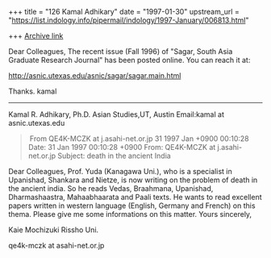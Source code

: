 +++
title = "126 Kamal Adhikary"
date = "1997-01-30"
upstream_url = "https://list.indology.info/pipermail/indology/1997-January/006813.html"

+++
[Archive link](https://list.indology.info/pipermail/indology/1997-January/006813.html)

Dear Colleagues,
	The recent issue (Fall 1996)  of "Sagar, South Asia Graduate Research 
Journal" has been  posted online. You can reach it at:

http://asnic.utexas.edu/asnic/sagar/sagar.main.html

Thanks. 
kamal

_______________
Kamal R. Adhikary, Ph.D.
Asian Studies,UT, Austin
Email:kamal at asnic.utexas.edu



> From QE4K-MCZK at j.asahi-net.or.jp 31 1997 Jan +0900 00:10:28
Date: 31 Jan 1997 00:10:28 +0900
From: QE4K-MCZK at j.asahi-net.or.jp
Subject: death in the ancient India

Dear Colleagues,
Prof. Yuda (Kanagawa Uni.), who is a specialist in Upanishad, Shankara and Nietze, is now writing on the problem of death in the ancient india. So he reads Vedas, Braahmana, Upanishad, Dharmashaastra, Mahaabhaarata and Paali texts. He wants to read excellent papers written in western language (English, Germany and French) on this thema. Please give me some informations on this matter.
Yours sincerely,

Kaie Mochizuki
Rissho Uni.

qe4k-mczk at asahi-net.or.jp




